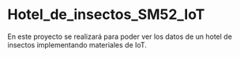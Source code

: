 # Hotel_de_insectos_SM52_IoT
En este proyecto se realizará para poder ver los datos de un hotel de insectos implementando materiales de IoT.
